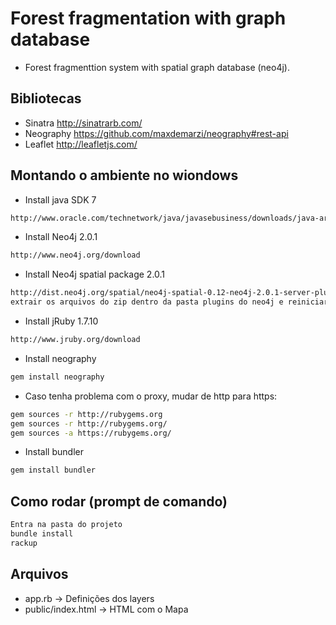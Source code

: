 
# Forest fragmentation with graph database

- Forest fragmenttion system with spatial graph database (neo4j).

## Bibliotecas

- Sinatra http://sinatrarb.com/
- Neography https://github.com/maxdemarzi/neography#rest-api
- Leaflet http://leafletjs.com/

## Montando o ambiente no wiondows

- Install java SDK 7
~~~bash
http://www.oracle.com/technetwork/java/javasebusiness/downloads/java-archive-downloads-javase6-419409.html
~~~
- Install Neo4j 2.0.1
~~~bash
http://www.neo4j.org/download
~~~
- Install Neo4j spatial package 2.0.1
~~~bash
http://dist.neo4j.org/spatial/neo4j-spatial-0.12-neo4j-2.0.1-server-plugin.zip
extrair os arquivos do zip dentro da pasta plugins do neo4j e reiniciar o servidor
~~~
- Install jRuby 1.7.10
~~~bash
http://www.jruby.org/download
~~~
- Install neography
~~~bash
gem install neography
~~~
- Caso tenha problema com o proxy, mudar de http para https:	
~~~bash
gem sources -r http://rubygems.org
gem sources -r http://rubygems.org/
gem sources -a https://rubygems.org/
~~~
- Install bundler
~~~bash 
gem install bundler
~~~

## Como rodar (prompt de comando)
~~~bash
Entra na pasta do projeto
bundle install
rackup
~~~
## Arquivos

- app.rb -> Definições dos layers
- public/index.html -> HTML com o Mapa


